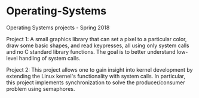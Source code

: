 # Operating-Systems
Operating Systems projects - Spring 2018


Project 1: 
A small graphics library that can set a pixel to a particular color, draw some basic shapes, and read keypresses, all using only system calls and no C standard library functions. The goal is to better understand low-level handling of system calls.

Project 2:
This project allows one to gain insight into kernel development by extending the Linux kernel's functionality with system calls. In particular, this project implements synchronization to solve the producer/consumer problem using semaphores.
